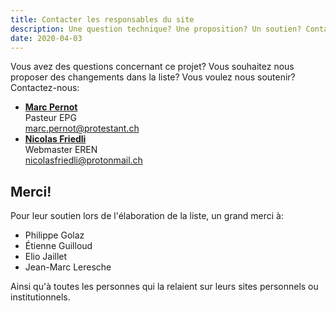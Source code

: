 ```yaml
---
title: Contacter les responsables du site
description: Une question technique? Une proposition? Un soutien? Contactez-nous!
date: 2020-04-03
--- 
```


Vous avez des questions concernant ce projet?
Vous souhaitez nous proposer des changements dans la liste?
Vous voulez nous soutenir?
Contactez-nous:

- **[Marc Pernot](https://jecherchedieu.ch/temoignages/temoin/page-de-l-auteur-marc-pernot-pasteur-eglise-protestante-de-geneve/)**  
  Pasteur EPG  
  [marc.pernot@protestant.ch](mailto:marc.pernot@protestant.ch)
- **[Nicolas Friedli](https://nicolasfriedli.ch/contacts/)**  
  Webmaster EREN  
  [nicolasfriedli@protonmail.ch](mailto:nicolasfriedli@protonmail.ch)

## Merci!

Pour leur soutien lors de l'élaboration de la liste, un grand merci à:

- Philippe Golaz
- Étienne Guilloud
- Elio Jaillet
- Jean-Marc Leresche

Ainsi qu'à toutes les personnes qui la relaient sur leurs sites personnels ou institutionnels.